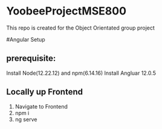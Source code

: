 # YoobeeProjectMSE800
This repo is created for the Object Orientated group project

#Angular Setup

## prerequisite:
Install Node(12.22.12) and npm(6.14.16)
Install Angluar 12.0.5

## Locally up Frontend
1. Navigate to Frontend
2. npm i
3. ng serve

